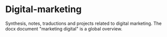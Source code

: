# Digital-marketing
Synthesis, notes, traductions and projects related to digital marketing. The docx document "marketing digital" is a global overview. 
